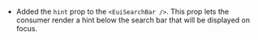 - Added the `hint` prop to the `<EuiSearchBar />`. This prop lets the consumer render a hint below the search bar that will be displayed on focus.
